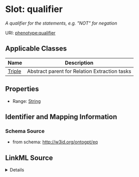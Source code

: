 # Slot: qualifier
_A qualifier for the statements, e.g. "NOT" for negation_


URI: [phenotype:qualifier](http://w3id.org/ontogpt/phenotype/qualifier)



<!-- no inheritance hierarchy -->




## Applicable Classes

| Name | Description |
| --- | --- |
[Triple](Triple.md) | Abstract parent for Relation Extraction tasks






## Properties

* Range: [String](String.md)







## Identifier and Mapping Information







### Schema Source


* from schema: http://w3id.org/ontogpt/eq




## LinkML Source

<details>
```yaml
name: qualifier
description: A qualifier for the statements, e.g. "NOT" for negation
from_schema: http://w3id.org/ontogpt/eq
rank: 1000
alias: qualifier
owner: Triple
domain_of:
- Triple
range: string

```
</details>